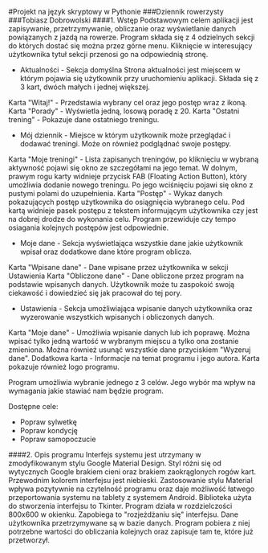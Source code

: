#Projekt na język skryptowy w Pythonie
###Dziennik rowerzysty
###Tobiasz Dobrowolski
####1. Wstęp
Podstawowym celem aplikacji jest zapisywanie, przetrzymywanie, obliczanie oraz wyświetlanie danych powiązanych z jazdą na rowerze. Program składa się z 4 odzielnych sekcji do których dostać się można przez górne menu. Kliknięcie w interesujący użytkownika tytuł sekcji przenosi go na odpowiednią stronę.

- Aktualności - Sekcja domyślna
Strona aktualności jest miejscem w którym pojawia się użytkownik przy uruchomieniu aplikacji. Składa się z 3 kart, dwóch małych i jednej większej.

Karta "Witaj!" - Przedstawia wybrany cel oraz jego postęp wraz z ikoną.
Karta "Porady" - Wyświetla jedną, losową poradę z 20.
Karta "Ostatni trening" - Pokazuje dane ostatniego treningu.

- Mój dziennik - 
Miejsce w którym użytkownik może przeglądać i dodawać treningi. Może on również podglądnać swoje postępy.

Karta "Moje treningi" - Lista zapisanych treningów, po kliknięciu w wybraną aktywność pojawi się okno ze szczegółami na jego temat. W dolnym, prawym rogu karty widnieje przycisk FAB (Floating Action Button), który umożliwia dodanie nowego treningu. Po jego wciśnięciu pojawi się okno z pustymi polami do uzupełnienia.
Karta "Postęp" - Wykaz danych pokazujących postęp użytkownika do osiągnięcia wybranego celu. Pod kartą widnieje pasek postępu z tekstem informującym użytkownika czy jest na dobrej drodze do wykonania celu. Program przewiduje czy tempo osiagania kolejnych postępów jest odpowiednie.

- Moje dane - 
Sekcja wyświetlająca wszystkie dane jakie użytkownik wpisał oraz dodatkowe dane które program oblicza.

Karta "Wpisane dane" - Dane wpisane przez użytkownika w sekcji Ustawienia
Karta "Obliczone dane" - Dane obliczone przez program na podstawie wpisanych danych. Użytkownik może tu zaspokoić swoją ciekawość i dowiedzieć się jak pracował do tej pory.

- Ustawienia - 
Sekcja umożliwiająca wpisanie danych użytkownika oraz wyzerowanie wszystkich wpisanych i obliczonych danych.

Karta "Moje dane" - Umożliwia wpisanie danych lub ich poprawę. Można wpisać tylko jedną wartość w wybranym miejscu a tylko ona zostanie zmieniona. Można również usunąć wszystkie dane przyciskiem "Wyzeruj dane".
Dodatkowa karta - Informacje na temat programu i jego autora. Karta pokazuje również logo programu.

Program umożliwia wybranie jednego z 3 celów. Jego wybór ma wpływ na wymagania jakie stawiać nam będzie program.

Dostępne cele:
- Popraw sylwetkę
- Popraw kondycję
- Popraw samopoczucie

####2. Opis programu
Interfejs systemu jest utrzymany w zmodyfikowanym stylu Google Material Design. Styl różni się od wytycznych Google brakiem cieni oraz brakiem zaokrąglonych rogów kart. Przewodnim kolorem interfejsu jest niebieski. Zastosowanie stylu Material wpływa pozytywnie na czytelność programu oraz daje możliwość łatwego przeportowania systemu na tablety z systemem Android. Biblioteka użyta do stworzenia interfejsu to Tkinter. Program działa w rozdzielczości 800x600 w okienku. Zapobiega to "rozjeżdżaniu się" interfejsu. Dane użytkownika przetrzymywane są w bazie danych. Program pobiera z niej potrzebne wartości do obliczania kolejnych oraz zapisuje tam te, które już przetworzył. 
